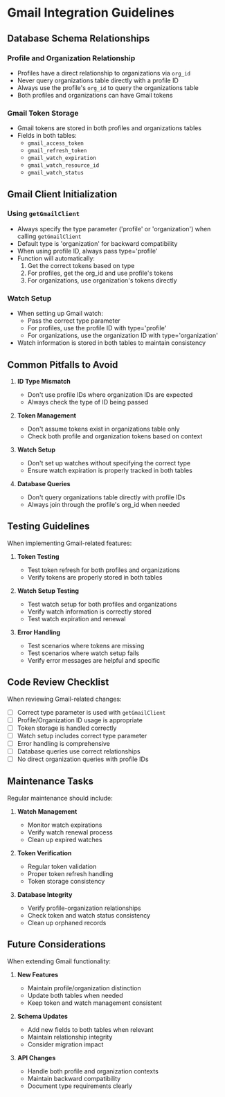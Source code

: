 # Gmail Integration Guidelines

## Database Schema Relationships

### Profile and Organization Relationship
- Profiles have a direct relationship to organizations via `org_id`
- Never query organizations table directly with a profile ID
- Always use the profile's `org_id` to query the organizations table
- Both profiles and organizations can have Gmail tokens

### Gmail Token Storage
- Gmail tokens are stored in both profiles and organizations tables
- Fields in both tables:
  - `gmail_access_token`
  - `gmail_refresh_token`
  - `gmail_watch_expiration`
  - `gmail_watch_resource_id`
  - `gmail_watch_status`

## Gmail Client Initialization

### Using `getGmailClient`
- Always specify the type parameter ('profile' or 'organization') when calling `getGmailClient`
- Default type is 'organization' for backward compatibility
- When using profile ID, always pass type='profile'
- Function will automatically:
  1. Get the correct tokens based on type
  2. For profiles, get the org_id and use profile's tokens
  3. For organizations, use organization's tokens directly

### Watch Setup
- When setting up Gmail watch:
  - Pass the correct type parameter
  - For profiles, use the profile ID with type='profile'
  - For organizations, use the organization ID with type='organization'
- Watch information is stored in both tables to maintain consistency

## Common Pitfalls to Avoid

1. **ID Type Mismatch**
   - Don't use profile IDs where organization IDs are expected
   - Always check the type of ID being passed

2. **Token Management**
   - Don't assume tokens exist in organizations table only
   - Check both profile and organization tokens based on context

3. **Watch Setup**
   - Don't set up watches without specifying the correct type
   - Ensure watch expiration is properly tracked in both tables

4. **Database Queries**
   - Don't query organizations table directly with profile IDs
   - Always join through the profile's org_id when needed

## Testing Guidelines

When implementing Gmail-related features:

1. **Token Testing**
   - Test token refresh for both profiles and organizations
   - Verify tokens are properly stored in both tables

2. **Watch Setup Testing**
   - Test watch setup for both profiles and organizations
   - Verify watch information is correctly stored
   - Test watch expiration and renewal

3. **Error Handling**
   - Test scenarios where tokens are missing
   - Test scenarios where watch setup fails
   - Verify error messages are helpful and specific

## Code Review Checklist

When reviewing Gmail-related changes:

- [ ] Correct type parameter is used with `getGmailClient`
- [ ] Profile/Organization ID usage is appropriate
- [ ] Token storage is handled correctly
- [ ] Watch setup includes correct type parameter
- [ ] Error handling is comprehensive
- [ ] Database queries use correct relationships
- [ ] No direct organization queries with profile IDs

## Maintenance Tasks

Regular maintenance should include:

1. **Watch Management**
   - Monitor watch expirations
   - Verify watch renewal process
   - Clean up expired watches

2. **Token Verification**
   - Regular token validation
   - Proper token refresh handling
   - Token storage consistency

3. **Database Integrity**
   - Verify profile-organization relationships
   - Check token and watch status consistency
   - Clean up orphaned records

## Future Considerations

When extending Gmail functionality:

1. **New Features**
   - Maintain profile/organization distinction
   - Update both tables when needed
   - Keep token and watch management consistent

2. **Schema Updates**
   - Add new fields to both tables when relevant
   - Maintain relationship integrity
   - Consider migration impact

3. **API Changes**
   - Handle both profile and organization contexts
   - Maintain backward compatibility
   - Document type requirements clearly
